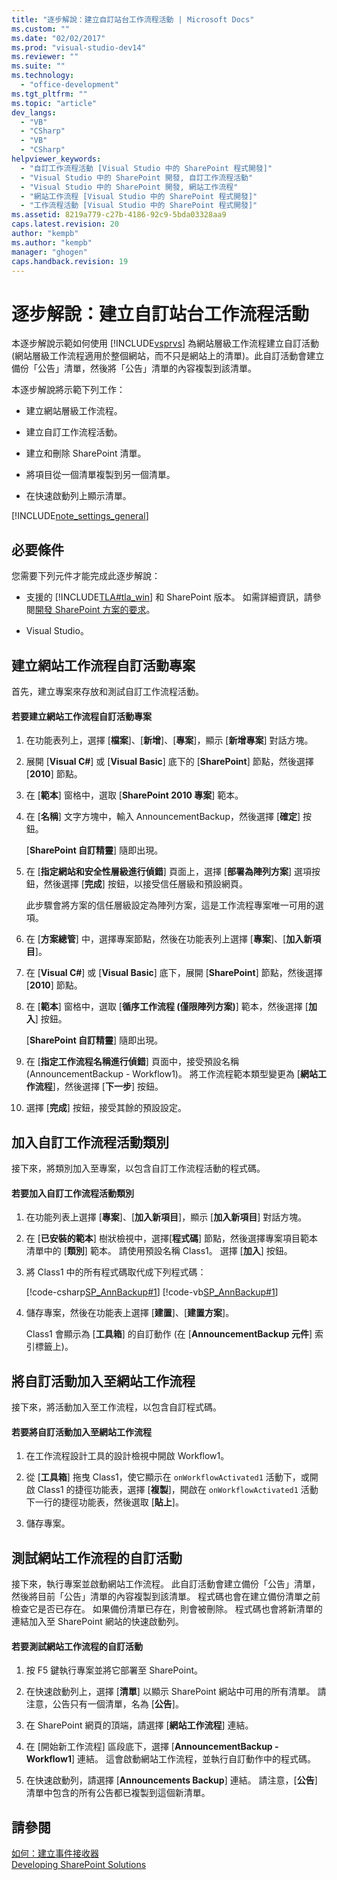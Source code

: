 ```yaml
---
title: "逐步解說：建立自訂站台工作流程活動 | Microsoft Docs"
ms.custom: ""
ms.date: "02/02/2017"
ms.prod: "visual-studio-dev14"
ms.reviewer: ""
ms.suite: ""
ms.technology: 
  - "office-development"
ms.tgt_pltfrm: ""
ms.topic: "article"
dev_langs: 
  - "VB"
  - "CSharp"
  - "VB"
  - "CSharp"
helpviewer_keywords: 
  - "自訂工作流程活動 [Visual Studio 中的 SharePoint 程式開發]"
  - "Visual Studio 中的 SharePoint 開發, 自訂工作流程活動"
  - "Visual Studio 中的 SharePoint 開發, 網站工作流程"
  - "網站工作流程 [Visual Studio 中的 SharePoint 程式開發]"
  - "工作流程活動 [Visual Studio 中的 SharePoint 程式開發]"
ms.assetid: 8219a779-c27b-4186-92c9-5bda03328aa9
caps.latest.revision: 20
author: "kempb"
ms.author: "kempb"
manager: "ghogen"
caps.handback.revision: 19
---
```

# 逐步解說：建立自訂站台工作流程活動
  本逐步解說示範如何使用 [!INCLUDE[vsprvs](../sharepoint/includes/vsprvs-md.md)] 為網站層級工作流程建立自訂活動 \(網站層級工作流程適用於整個網站，而不只是網站上的清單\)。此自訂活動會建立備份「公告」清單，然後將「公告」清單的內容複製到該清單。  
  
 本逐步解說將示範下列工作：  
  
-   建立網站層級工作流程。  
  
-   建立自訂工作流程活動。  
  
-   建立和刪除 SharePoint 清單。  
  
-   將項目從一個清單複製到另一個清單。  
  
-   在快速啟動列上顯示清單。  
  
 [!INCLUDE[note_settings_general](../sharepoint/includes/note-settings-general-md.md)]  
  
## 必要條件  
 您需要下列元件才能完成此逐步解說：  
  
-   支援的 [!INCLUDE[TLA#tla_win](../sharepoint/includes/tlasharptla-win-md.md)] 和 SharePoint 版本。  如需詳細資訊，請參閱[開發 SharePoint 方案的要求](../sharepoint/requirements-for-developing-sharepoint-solutions.md)。  
  
-   Visual Studio。  
  
## 建立網站工作流程自訂活動專案  
 首先，建立專案來存放和測試自訂工作流程活動。  
  
#### 若要建立網站工作流程自訂活動專案  
  
1.  在功能表列上，選擇 \[**檔案**\]、\[**新增**\]、\[**專案**\]，顯示 \[**新增專案**\] 對話方塊。  
  
2.  展開 \[**Visual C\#**\] 或 \[**Visual Basic**\] 底下的 \[**SharePoint**\] 節點，然後選擇 \[**2010**\] 節點。  
  
3.  在 \[**範本**\] 窗格中，選取 \[**SharePoint 2010 專案**\] 範本。  
  
4.  在 \[**名稱**\] 文字方塊中，輸入 AnnouncementBackup，然後選擇 \[**確定**\] 按鈕。  
  
     \[**SharePoint 自訂精靈**\] 隨即出現。  
  
5.  在 \[**指定網站和安全性層級進行偵錯**\] 頁面上，選擇 \[**部署為陣列方案**\] 選項按鈕，然後選擇 \[**完成**\] 按鈕，以接受信任層級和預設網頁。  
  
     此步驟會將方案的信任層級設定為陣列方案，這是工作流程專案唯一可用的選項。  
  
6.  在 \[**方案總管**\] 中，選擇專案節點，然後在功能表列上選擇 \[**專案**\]、\[**加入新項目**\]。  
  
7.  在 \[**Visual C\#**\] 或 \[**Visual Basic**\] 底下，展開 \[**SharePoint**\] 節點，然後選擇 \[**2010**\] 節點。  
  
8.  在 \[**範本**\] 窗格中，選取 \[**循序工作流程 \(僅限陣列方案\)**\] 範本，然後選擇 \[**加入**\] 按鈕。  
  
     \[**SharePoint 自訂精靈**\] 隨即出現。  
  
9. 在 \[**指定工作流程名稱進行偵錯**\] 頁面中，接受預設名稱 \(AnnouncementBackup \- Workflow1\)。  將工作流程範本類型變更為 \[**網站工作流程**\]，然後選擇 \[**下一步**\] 按鈕。  
  
10. 選擇 \[**完成**\] 按鈕，接受其餘的預設設定。  
  
## 加入自訂工作流程活動類別  
 接下來，將類別加入至專案，以包含自訂工作流程活動的程式碼。  
  
#### 若要加入自訂工作流程活動類別  
  
1.  在功能列表上選擇 \[**專案**\]、\[**加入新項目**\]，顯示 \[**加入新項目**\] 對話方塊。  
  
2.  在 \[**已安裝的範本**\] 樹狀檢視中，選擇\[**程式碼**\] 節點，然後選擇專案項目範本清單中的 \[**類別**\] 範本。  請使用預設名稱 Class1。  選擇 \[**加入**\] 按鈕。  
  
3.  將 Class1 中的所有程式碼取代成下列程式碼：  
  
     [!code-csharp[SP_AnnBackup#1](../snippets/csharp/VS_Snippets_OfficeSP/sp_annbackup/cs/class1.cs#1)]
     [!code-vb[SP_AnnBackup#1](../snippets/visualbasic/VS_Snippets_OfficeSP/sp_annbackup/vb/class1.vb#1)]  
  
4.  儲存專案，然後在功能表上選擇 \[**建置**\]、\[**建置方案**\]。  
  
     Class1 會顯示為 \[**工具箱**\] 的自訂動作 \(在 \[**AnnouncementBackup 元件**\] 索引標籤上\)。  
  
## 將自訂活動加入至網站工作流程  
 接下來，將活動加入至工作流程，以包含自訂程式碼。  
  
#### 若要將自訂活動加入至網站工作流程  
  
1.  在工作流程設計工具的設計檢視中開啟 Workflow1。  
  
2.  從 \[**工具箱**\] 拖曳 Class1，使它顯示在 `onWorkflowActivated1` 活動下，或開啟 Class1 的捷徑功能表，選擇 \[**複製**\]，開啟在 `onWorkflowActivated1` 活動下一行的捷徑功能表，然後選取 \[**貼上**\]。  
  
3.  儲存專案。  
  
## 測試網站工作流程的自訂活動  
 接下來，執行專案並啟動網站工作流程。  此自訂活動會建立備份「公告」清單，然後將目前「公告」清單的內容複製到該清單。  程式碼也會在建立備份清單之前檢查它是否已存在。  如果備份清單已存在，則會被刪除。  程式碼也會將新清單的連結加入至 SharePoint 網站的快速啟動列。  
  
#### 若要測試網站工作流程的自訂活動  
  
1.  按 F5 鍵執行專案並將它部署至 SharePoint。  
  
2.  在快速啟動列上，選擇 \[**清單**\] 以顯示 SharePoint 網站中可用的所有清單。  請注意，公告只有一個清單，名為 \[**公告**\]。  
  
3.  在 SharePoint 網頁的頂端，請選擇 \[**網站工作流程**\] 連結。  
  
4.  在 \[開始新工作流程\] 區段底下，選擇 \[**AnnouncementBackup \- Workflow1**\] 連結。  這會啟動網站工作流程，並執行自訂動作中的程式碼。  
  
5.  在快速啟動列，請選擇 \[**Announcements Backup**\] 連結。  請注意，\[**公告**\] 清單中包含的所有公告都已複製到這個新清單。  
  
## 請參閱  
 [如何：建立事件接收器](../sharepoint/how-to-create-an-event-receiver.md)   
 [Developing SharePoint Solutions](../sharepoint/developing-sharepoint-solutions.md)  
  
  